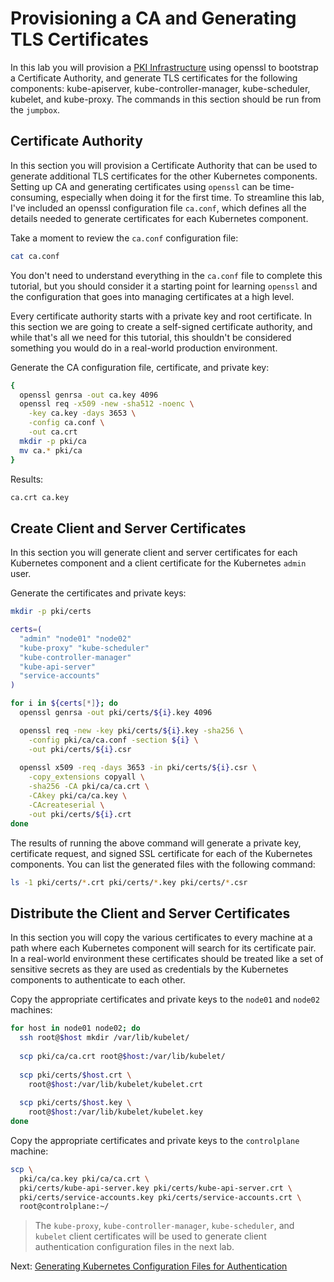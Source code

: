 # Provisioning a CA and Generating TLS Certificates

In this lab you will provision a [PKI Infrastructure](https://en.wikipedia.org/wiki/Public_key_infrastructure) using openssl to bootstrap a Certificate Authority, and generate TLS certificates for the following components: kube-apiserver, kube-controller-manager, kube-scheduler, kubelet, and kube-proxy. The commands in this section should be run from the `jumpbox`.

## Certificate Authority

In this section you will provision a Certificate Authority that can be used to generate additional TLS certificates for the other Kubernetes components. Setting up CA and generating certificates using `openssl` can be time-consuming, especially when doing it for the first time. To streamline this lab, I've included an openssl configuration file `ca.conf`, which defines all the details needed to generate certificates for each Kubernetes component. 

Take a moment to review the `ca.conf` configuration file:

```bash
cat ca.conf
```

You don't need to understand everything in the `ca.conf` file to complete this tutorial, but you should consider it a starting point for learning `openssl` and the configuration that goes into managing certificates at a high level.

Every certificate authority starts with a private key and root certificate. In this section we are going to create a self-signed certificate authority, and while that's all we need for this tutorial, this shouldn't be considered something you would do in a real-world production environment.

Generate the CA configuration file, certificate, and private key:

```bash
{
  openssl genrsa -out ca.key 4096
  openssl req -x509 -new -sha512 -noenc \
    -key ca.key -days 3653 \
    -config ca.conf \
    -out ca.crt
  mkdir -p pki/ca
  mv ca.* pki/ca
}
```

Results:

```txt
ca.crt ca.key
```

## Create Client and Server Certificates

In this section you will generate client and server certificates for each Kubernetes component and a client certificate for the Kubernetes `admin` user.

Generate the certificates and private keys:

```bash
mkdir -p pki/certs
```

```bash
certs=(
  "admin" "node01" "node02"
  "kube-proxy" "kube-scheduler"
  "kube-controller-manager"
  "kube-api-server"
  "service-accounts"
)
```

```bash
for i in ${certs[*]}; do
  openssl genrsa -out pki/certs/${i}.key 4096

  openssl req -new -key pki/certs/${i}.key -sha256 \
    -config pki/ca/ca.conf -section ${i} \
    -out pki/certs/${i}.csr
  
  openssl x509 -req -days 3653 -in pki/certs/${i}.csr \
    -copy_extensions copyall \
    -sha256 -CA pki/ca/ca.crt \
    -CAkey pki/ca/ca.key \
    -CAcreateserial \
    -out pki/certs/${i}.crt
done
```

The results of running the above command will generate a private key, certificate request, and signed SSL certificate for each of the Kubernetes components. You can list the generated files with the following command:

```bash
ls -1 pki/certs/*.crt pki/certs/*.key pki/certs/*.csr
```

## Distribute the Client and Server Certificates

In this section you will copy the various certificates to every machine at a path where each Kubernetes component will search for its certificate pair. In a real-world environment these certificates should be treated like a set of sensitive secrets as they are used as credentials by the Kubernetes components to authenticate to each other.

Copy the appropriate certificates and private keys to the `node01` and `node02` machines:

```bash
for host in node01 node02; do
  ssh root@$host mkdir /var/lib/kubelet/
  
  scp pki/ca/ca.crt root@$host:/var/lib/kubelet/
    
  scp pki/certs/$host.crt \
    root@$host:/var/lib/kubelet/kubelet.crt
    
  scp pki/certs/$host.key \
    root@$host:/var/lib/kubelet/kubelet.key
done
```

Copy the appropriate certificates and private keys to the `controlplane` machine:

```bash
scp \
  pki/ca/ca.key pki/ca/ca.crt \
  pki/certs/kube-api-server.key pki/certs/kube-api-server.crt \
  pki/certs/service-accounts.key pki/certs/service-accounts.crt \
  root@controlplane:~/
```

> The `kube-proxy`, `kube-controller-manager`, `kube-scheduler`, and `kubelet` client certificates will be used to generate client authentication configuration files in the next lab.

Next: [Generating Kubernetes Configuration Files for Authentication](05-kubernetes-configuration-files.md)

